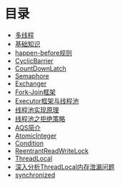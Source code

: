 # 目录

- [多线程](/Java基础/并发/40-多线程.md) </br>
- [基础知识](/Java基础/并发/41-基础知识.md) </br>
- [happen-before规则](/Java基础/并发/42-happen-before规则.md) </br>
- [CyclicBarrier](/Java基础/并发/43-CyclicBarrier.md) </br>
- [CountDownLatch](/Java基础/并发/44-CountDownLatch.md) </br>
- [Semaphore](/Java基础/并发/45-Semaphore.md) </br>
- [Exchanger](/Java基础/并发/46-Exchanger.md) </br>
- [Fork-Join框架](/Java基础/并发/47-Fork-Join框架.md) </br>
- [Executor框架与线程池](/Java基础/并发/48-Executor框架与线程池.md) </br>
- [线程池实现原理](/Java基础/并发/49-线程池实现原理.md) </br>
- [线程池之拒绝策略](/Java基础/并发/410-线程池之拒绝策略.md) </br>
- [AQS简介](/Java基础/并发/412-AQS简介.md) </br>
- [AtomicInteger](/Java基础/并发/412-AtomicInteger.md) </br>
- [Condition](/Java基础/并发/412-Condition.md) </br>
- [ReentrantReadWriteLock](/Java基础/并发/412-ReentrantReadWriteLock.md) </br>
- [ThreadLocal](/Java基础/并发/413-ThreadLocal.md) </br>
- [深入分析ThreadLocal内存泄漏问题](/Java基础/并发/414-深入分析ThreadLocal内存泄漏问题.md) </br>
- [synchronized](/Java基础/并发/415-synchronized.md) </br>